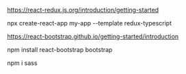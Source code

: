 https://react-redux.js.org/introduction/getting-started

npx create-react-app my-app --template redux-typescript

https://react-bootstrap.github.io/getting-started/introduction

npm install react-bootstrap bootstrap

npm i sass